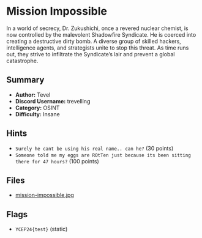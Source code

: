 # Mission Impossible

In a world of secrecy, Dr. Zukushichi, once a revered nuclear chemist, is now controlled by the malevolent Shadowfire Syndicate. He is coerced into creating a destructive dirty bomb. A diverse group of skilled hackers, intelligence agents, and strategists unite to stop this threat. As time runs out, they strive to infiltrate the Syndicate’s lair and prevent a global catastrophe.

## Summary

- **Author:** Tevel
- **Discord Username:** trevelling 
- **Category:** OSINT
- **Difficulty:** Insane

## Hints

- `Surely he cant be using his real name.. can he?` (30 points)
- `Someone told me my eggs are ROtTen just because its been sitting there for 47 hours?` (100 points)


## Files

- [mission-impossible.jpg](dist/mission-impossible.jpg)

## Flags

- `YCEP24{test}` (static)